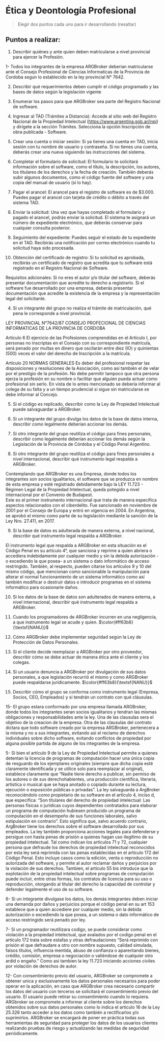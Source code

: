 # Ética y Deontología Profesional
> Elegir dos puntos cada uno para ir desarrollando (resaltar)
## Puntos a realizar:

1. Describir quiénes y ante quien deben matricularse a nivel provincial para ejercer la Profesión.

1- Todos los integrantes de la empresa ARGBroker deberian matricularse ante el Consejo Profesional de Ciencias Informaticas de la Provincia de Cordoba segun lo establecido en la ley provincial N° 7642.

2. Describir qué requerimientos deben cumplir el código programado y las bases de datos según la legislación vigente

3. Enumerar los pasos para que ARGBroker sea parte del Registro Nacional de software.

1. Ingresar al TAD (Trámites a Distancia):
Accede al sitio web del Registro Nacional de la Propiedad Intelectual (https://www.argentina.gob.ar/inpi) y dirígete a la sección Trámites.
Selecciona la opción Inscripción de obra publicada - Software.
2. Crear una cuenta o iniciar sesión:
Si ya tienes una cuenta en TAD, inicia sesión con tu nombre de usuario y contraseña.
Si no tienes una cuenta, deberás crear una nueva siguiendo las instrucciones del sistema.
3. Completar el formulario de solicitud:
El formulario te solicitará información sobre el software, como el título, la descripción, los autores, los titulares de los derechos y la fecha de creación.
También deberás subir algunos documentos, como el código fuente del software y una copia del manual de usuario (si lo hay).
4. Pagar el arancel:
El arancel para el registro de software es de $3.000.
Puedes pagar el arancel con tarjeta de crédito o débito a través del sistema TAD.
5. Enviar la solicitud:
Una vez que hayas completado el formulario y pagado el arancel, podrás enviar la solicitud.
El sistema te asignará un número de expediente electrónico, que deberás conservar para cualquier consulta posterior.
6. Seguimiento del expediente:
Puedes seguir el estado de tu expediente en el TAD.
Recibirás una notificación por correo electrónico cuando tu solicitud haya sido procesada.
7. Obtención del certificado de registro:
Si tu solicitud es aprobada, recibirás un certificado de registro que acredita que tu software está registrado en el Registro Nacional de Software.

Requisitos adicionales:
Si no eres el autor y/o titular del software, deberás presentar documentación que acredite tu derecho a registrarlo.
Si el software fue desarrollado por una empresa, deberás presentar documentación que acredite la existencia de la empresa y la representación legal del solicitante.


4. Si un integrante del grupo no realiza el trámite de matriculación, qué pena le corresponde a nivel provincial.

LEY PROVINCIAL N°7642/87 CONSEJO PROFECIONAL DE CIENCIAS INFORMATICAS DE LA PROVINCIA DE CORDOBA
 
Artículo 6
El ejercicio de las Profesiones comprendidas en el Artículo I, por personas no inscriptas en el Consejo con su correspondiente matrícula, será penado por multas en dinero que oscilarán entre diez (IO) y quinientas (500) veces el valor del derecho de Inscripción a la matrícula.

Artículo 20 NORMAS GENERALES
Es deber del profesional respetar las disposiciones y resoluciones de la Asociación, como así también el de velar por el prestigio de la profesión.
No debe permitir tampoco que otra persona ejerza la profesión en su nombre o facilitar que alguien pueda actuar como profesional sin serlo.
En vista de lo antes mencionado se debería informar al colega de su falta y a un tiempo prudencial si sigue sin matricularse se debe informar al Concejo.


5. Si el código es replicado, describir como la Ley de Propiedad Intelectual puede salvaguardar a ARGBroker.

6. Si un integrante del grupo divulga los datos de la base de datos interna, describir como legalmente deberían accionar los demás. 

7. Si otro integrante del grupo reutiliza el código para fines personales, describir como legalmente deberían accionar los demás según la Legislación de la Provincia de Córdoba y el Código Penal Argentino. 

8. Si otro integrante del grupo reutiliza el código para fines personales a nivel internacional, describir qué instrumento legal respalda a ARGBroker.

Contemplando que ARGBroker es una Empresa, donde todos los integrantes son socios igualitarios, el software que se produzca en nombre de esta empresa y esté registrado debidamente bajo la LEY 11.723 - Régimen Legal de la Propiedad Intelectual, queda potegido a nivel internacional por el Convenio de Budapest.  
Este es el primer instrumento internacional que trata de manera específica aspectos relacionados con el ciberdelito. Fue sancionado en noviembre de 2001 por el Consejo de Europa y entró en vigencia en 2004. En Argentina, se aprobó el mismo como parte de su legislación mediante la sanción de la Ley Nro. 27.411, en 2017.

9. Si la base de datos es adulterada de manera externa, a nivel nacional, describir qué instrumento legal respalda a ARGBroker.

El instrumento legal que respalda a ARGBroker en esta situación es el Código Penal en su articulo 4°, que sanciona y reprime a quien abriera o accediera indebidamente por cualquier medio y sin la debida autorización -o excediendo la que posea- a un sistema o dato informático de acceso restringido.
También, al respecto, pueden citarse los artículos 9 y 10 del mismo código, que mencionan como sancionable la manipulación para alterar el normal funcionamiento de un sistema informático como así también modificar o destruir datos o introducir programas en el sistema informático para ocasionarle daños.

10. Si los datos de la base de datos son adulterados de manera externa, a nivel internacional, describir qué instrumento legal respalda a ARGBroker.

11. Cuando los programadores de ARGBroker incurren en una negligencia, a que instrumento legal se acude y quien. $\color{#ff63b8}{\textsf{NANU}}$

12. Cómo ARGBroker debe implementar seguridad según la Ley de Protección de Datos Personales.

13. Si el cliente decide reemplazar a ARGBroker por otro proveedor, describir cómo se debe actuar de manera ética ante el cliente y los colegas.

14. Si un usuario denuncia a ARGBroker por divulgación de sus datos personales, a que legislación recurrió el mismo y como ARGBroker puede respaldarse jurídicamente. $\color{#ff63b8}{\textsf{NANU}}$

15. Describir cómo el grupo se conforma como instrumento legal (Empresa, Socios, CEO,
Empleados) y si tendrán un contrato con qué cláusulas.

15- El grupo estara conformado por una empresa llamada ARGBroker, donde todos los integrantes seran socios igualitarios y tendran las mismas obligaciones y responsabilidades ante la ley. Una de las clausulas sera el objetivo de la creacion de la empresa. Otra de las clausulas del contrato dictara que todo software creado por la empresa ARGBroker, pertenecera a la misma y no a sus integrantes, evitando asi el reclamo de derechos individuales sobre dicho software, evitando conflictos de propiedad por alguna posible partida de alguno de los integrantes de la empresa.



5- Si bien el artículo 9 de la Ley de Propiedad Intelectual permite a quienes detentan la licencia de programas de computación hacer una única copia de resguardo de los ejemplares originales (siempre que dicha copia esté claramente identificada y se utilice solo para reemplazar al original), establece claramente que “Nadie tiene derecho a publicar, sin permiso de los autores o de sus derechohabientes, una producción científica, literaria, artística o musical que se haya anotado o copiado durante su lectura, ejecución o exposición públicas o privadas”.
La ley salvaguarda a ArgBroker reconociéndolo como propietario de su software en el artículo 4, inciso d, que especifica: “Son titulares del derecho de propiedad intelectual: Las personas físicas o jurídicas cuyos dependientes contratados para elaborar un programa de computación hubiesen producido un programa de computación en el desempeño de sus funciones laborales, salvo estipulación en contrario”. Esto significa que, salvo acuerdo contrario, ArgBroker tiene los derechos sobre el software desarrollado por sus empleados.
La ley también proporciona acciones legales para defenderse y persigue con hasta penas de prisión a quienes hagan uso ilegítimo de su propiedad intelectual. Tal como indican los artículos 71 y 72, cualquier persona que defraude los derechos de propiedad intelectual reconocidos por esta ley será reprimida con las penas establecidas en el artículo 172 del Código Penal. Esto incluye casos como la edición, venta o reproducción no autorizada del software, y permite al autor reclamar daños y perjuicios por la violación de sus derechos.
Tambien, el artículo 55 bis introduce que la explotación de la propiedad intelectual sobre programas de computación puede incluir, entre otras formas, los contratos de licencia para su uso o reproducción, otorgando al titular del derecho la capacidad de controlar y defender legalmente el uso de su software.

6- Si un integrante divulgase los datos, los demás integrantes deben iniciar una demanda por daños y perjuicios porque el código penal en su art 153 establece que a quien accediere por cualquier medio, sin la debida autorización o excediendo la que posea, a un sistema o dato informático de acceso restringido será penado por ley. 

7- Si un programador reutilizara codigo, se puede considerar como violación a la propiedad intelectual, que avalados por el codigo penal en el artículo 172 trata sobre estafas y otras defraudaciones “Será reprimido con prisión el que defraudare a otro con nombre supuesto, calidad simulada, falsos títulos, influencia mentida, abuso de confianza o aparentando bienes, crédito, comisión, empresa o negociación o valiéndose de cualquier otro ardid o engaño.” Como asi tambien la ley 11.723 iniciando acciones civiles por violación de derechos de autor.


12- Con consentimiento previo del usuario, ARGBroker se compromete a obtener unica y exclusivamente los datos personales necesarios para poder operar en la aplicación, en caso que ARGBroker crea necesario compartir los datos del usuario con terceros se solicitará el consentimiento previo del usuario. El usuario puede retirar su consentimiento cuando lo requiera.
ARGbroker se compromete a informar al cliente sobre los derechos obtenidos sobre sus datos personales como lo indica el articulo 16 de la Ley 25.326 tanto acceder a los datos como también a rectificarlos y/o suprimirlos.
ARGBroker se encargará de poner en práctica todas sus herramientas de seguridad para proteger los datos de los usuarios clientes realizando pruebas de riesgo y actualizando las medidas de seguridad periódicamente.